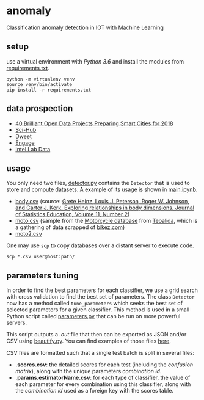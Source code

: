 # anomaly
Classification anomaly detection in IOT with Machine Learning

## setup

use a virtual environment with *Python 3.6* and install the modules from [requirements.txt](requirements.txt).

    python -m virtualenv venv
	source venv/bin/activate
	pip install -r requirements.txt

## data prospection

 - [40 Brilliant Open Data Projects Preparing Smart Cities for 2018](https://carto.com/blog/forty-brilliant-open-data-projects-preparing-smart-cities-2018/)
 - [Sci-Hub](http://sci-hub.hk)
 - [Dweet](https://dweet.io/see)
 - [Engage](http://www.engagedata.eu/dataset-search/?q=)
 - [Intel Lab Data](http://db.csail.mit.edu/labdata/labdata.html)

## usage

 You only need two files, [detector.py](detector.py) contains the `Detector` that is used to store and compute datasets. A example of its usage is shown in [main.ipynb](main.ipynb).

  - [body.csv](http://devyss.byethost31.com/dl/body.csv) (source: [Grete Heinz, Louis J. Peterson, Roger W. Johnson, and Carter J. Kerk. Exploring relationships in body dimensions. Journal of Statistics Education, Volume 11, Number 2](http://ww2.amstat.org/publications/jse/v11n2/datasets.heinz.html))
  - [moto.csv](http://devyss.byethost31.com/dl/moto.csv) (sample from the [Motorcycle database](http://www.teoalida.com/cardatabase/motorcycles/) from [Teoalida](http://www.teoalida.com), which is a gathering of data scrapped of [bikez.com](www.bikez.com))
  - [moto2.csv](http://devyss.byethost31.com/dl/moto2.csv)

One may use `scp` to copy databases over a distant server to execute code.

    scp *.csv user@host:path/

## parameters tuning

In order to find the best parameters for each classifier, we use a grid search with cross validation to find the best set of parameters. The class `Detector` now has a method called `tune_parameters` which seeks the best set of selected parameters for a given classifier. This method is used in a small Python script called [parameters.py](parameters.py) that can be run on more powerful servers.

This script outputs a *.out* file that then can be exported as JSON and/or CSV using [beautify.py](beautify.py). You can find examples of those files [here](http://perso.telecom-paristech.fr/ychalier/anomaly/params/).

CSV files are formatted such that a single test batch is split in several files:

 - **.scores.csv**: the detailed scores for each test (including the *confusion matrix*), along with the unique parameters *combination id*.
 - **.params.estimatorName.csv**: for each type of classifier, the value of each parameter for every combination using this classifier, along with the *combination id* used as a foreign key with the scores table.
